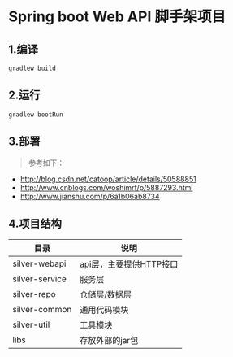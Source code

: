 # Spring boot Web API 脚手架项目

## 1.编译
```
gradlew build
```

## 2.运行
```
gradlew bootRun
```

## 3.部署
> 参考如下：
* http://blog.csdn.net/catoop/article/details/50588851
* http://www.cnblogs.com/woshimrf/p/5887293.html
* http://www.jianshu.com/p/6a1b06ab8734

## 4.项目结构
|目录|说明|
|---|---|
|silver-webapi|api层，主要提供HTTP接口|
|silver-service|服务层|
|silver-repo|仓储层/数据层|
|silver-common|通用代码模块|
|silver-util|工具模块|
|libs|存放外部的jar包|